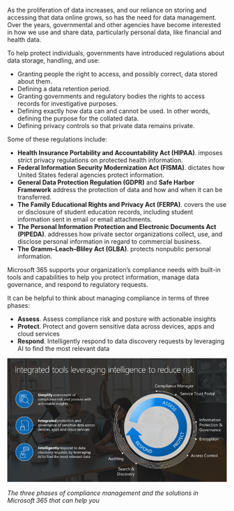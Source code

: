 As the proliferation of data increases, and our reliance on storing and accessing that data online grows, so has the need for data management. Over the years, governmental and other agencies have become interested in how we use and share data, particularly personal data, like financial and health data. 

To help protect individuals, governments have introduced regulations about data storage, handling, and use:

- Granting people the right to access, and possibly correct, data stored about them.
- Defining a data retention period. 
- Granting governments and regulatory bodies the rights to access records for investigative purposes. 
- Defining exactly how data can and cannot be used. In other words, defining the purpose for the collated data. 
- Defining privacy controls so that private data remains private.

Some of these regulations include:

- **Health Insurance Portability and Accountability Act (HIPAA)**. imposes strict privacy regulations on protected health information.
- **Federal Information Security Modernization Act (FISMA)**. dictates how United States federal agencies protect information.
- **General Data Protection Regulation (GDPR)** and **Safe Harbor Framework** address the protection of data and how and when it can be transferred. 
- **The Family Educational Rights and Privacy Act (FERPA)**. covers the use or disclosure of student education records, including student information sent in email or email attachments.
- **The Personal Information Protection and Electronic Documents Act (PIPEDA)**. addresses how private sector organizations collect, use, and disclose personal information in regard to commercial business. 
- **The Gramm–Leach–Bliley Act (GLBA)**. protects nonpublic personal information.

Microsoft 365 supports your organization’s compliance needs with built-in tools and capabilities to help you protect information, manage data governance, and respond to regulatory requests. 

It can be helpful to think about managing compliance in terms of three phases: 
- **Assess**. Assess compliance risk and posture with actionable insights
- **Protect**. Protect and govern sensitive data across devices, apps and cloud services
- **Respond**. Intelligently respond to data discovery requests by leveraging AI to find the most relevant data



![Tools to reduce risk](../media/2-reduce-risk.png)

*The three phases of compliance management and the solutions in Microsoft 365 that can help you* 
